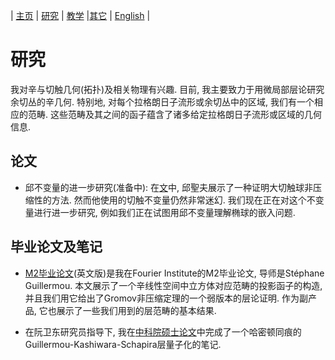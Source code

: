 | [主页](index-ch.md)  | [研究](research-ch.md)    | [教学](teaching-ch.md)         |[其它](others-ch.md) | [English](research-en.md) |


# 研究

我对辛与切触几何(拓扑)及相关物理有兴趣. 目前, 我主要致力于用微局部层论研究余切丛的辛几何. 特别地, 对每个拉格朗日子流形或余切丛中的区域, 我们有一个相应的范畴. 这些范畴及其之间的函子蕴含了诸多给定拉格朗日子流形或区域的几何信息.

## 论文

- 邱不变量的进一步研究(准备中): 在[文](https://arxiv.org/abs/1405.1178)中, 邱聖夫展示了一种证明大切触球非压缩性的方法. 然而他使用的切触不变量仍然非常迷幻. 我们现在正在对这个不变量进行进一步研究, 例如我们正在试图用邱不变量理解椭球的嵌入问题. 

## 毕业论文及笔记

- [M2毕业论文](M2_thesis.pdf)(英文版)是我在Fourier Institute的M2毕业论文, 导师是Stéphane Guillermou. 本文展示了一个辛线性空间中立方体对应范畴的投影函子的构造, 并且我们用它给出了Gromov非压缩定理的一个弱版本的层论证明. 作为副产品, 它也展示了一些我们用到的层范畴的基本结果.

- 在阮卫东研究员指导下, 我在[中科院硕士论文](CAS_Thesis.pdf)中完成了一个哈密顿同痕的Guillermou-Kashiwara-Schapira层量子化的笔记.

